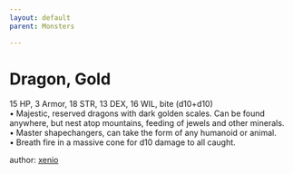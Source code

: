 ```yaml
---
layout: default
parent: Monsters 

--- 
```

# Dragon, Gold
15 HP, 3 Armor, 18 STR, 13 DEX, 16 WIL, bite (d10+d10)  
• Majestic, reserved dragons with dark golden scales.   Can be found anywhere, but nest atop mountains, feeding of jewels and other minerals.  
• Master shapechangers, can take the form of any humanoid or animal.  
• Breath fire in a massive cone for d10 damage to all caught.  




author: [xenio](https://xenioinabottle.blogspot.com/2021/02/classic-monsters-for-cairnito-part-1.html) 


